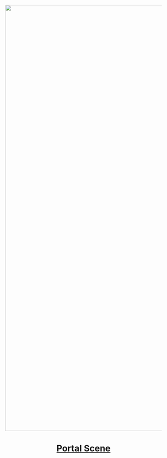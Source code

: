 <p align="center">
  <a href="https://portal.kana.jetzt/">
    <img alt="Portal Scene Screenshot" src="https://res.cloudinary.com/kana/image/upload/v1625042168/portalScene10_Live_mf4ktt.png" width="1369" />
  </a>
</p>

<h1 align="center">
  <a href="https://portal.kana.jetzt/">Portal Scene</a>
</h1>
